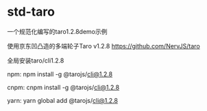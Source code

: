 # std-taro
一个规范化编写的taro1.2.8demo示例

使用京东凹凸造的多端轮子Taro v1.2.8 https://github.com/NervJS/taro

全局安装taro/cli1.2.8 

npm: npm install -g @tarojs/cli@1.2.8

cnpm: cnpm install -g @tarojs/cli@1.2.8

yarn: yarn global add @tarojs/cli@1.2.8
